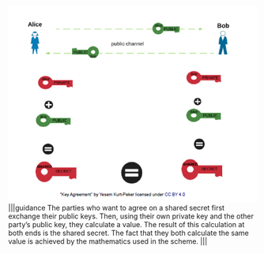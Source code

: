![](.guides/img/keyaggreement.png)
|||guidance
The parties who want to agree on a shared secret first exchange their public keys. Then, using their own private key and the other party’s public key, they calculate a value. The result of this calculation at both ends is the shared secret. The fact that they both calculate the same value is achieved by the mathematics used in the scheme.
|||
